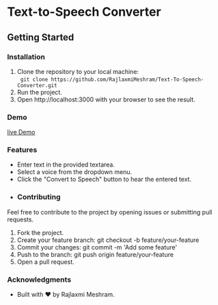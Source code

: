 
# Text-to-Speech Converter
## Getting Started
### Installation
1. Clone the repository to your local machine:</br>
```` git clone https://github.com/RajlaxmiMeshram/Text-To-Speech-Converter.git````
3. Run the project.
4. Open http://localhost:3000 with your browser to see the result.

 ### Demo
  [live Demo](https://text-to-speech-converter.pages.dev/)
  
   ### Features
- Enter text in the provided textarea.
- Select a voice from the dropdown menu.
- Click the "Convert to Speech" button to hear the entered text.
- ### Contributing
Feel free to contribute to the project by opening issues or submitting pull requests.

1. Fork the project.
2. Create your feature branch: git checkout -b feature/your-feature
3. Commit your changes: git commit -m 'Add some feature'
4. Push to the branch: git push origin feature/your-feature
5. Open a pull request.

### Acknowledgments
- Built with ❤️ by Rajlaxmi Meshram.</br>
